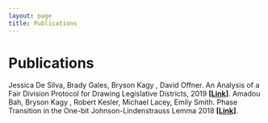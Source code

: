 ```yaml
---
layout: page
title: Publications 
---
```

# Publications
Jessica De Silva, Brady Gales, Bryson Kagy , David Offner. An Analysis of a Fair Division Protocol for Drawing Legislative Districts, 2019 **[[Link](https://arxiv.org/abs/1811.05705)]**. 
Amadou Bah, Bryson Kagy , Robert Kesler, Michael Lacey, Emily Smith. Phase Transition in the One-bit Johnson-Lindenstrauss Lemma 2018 **[[Link](https://arxiv.org/abs/1903.02123)]**.
